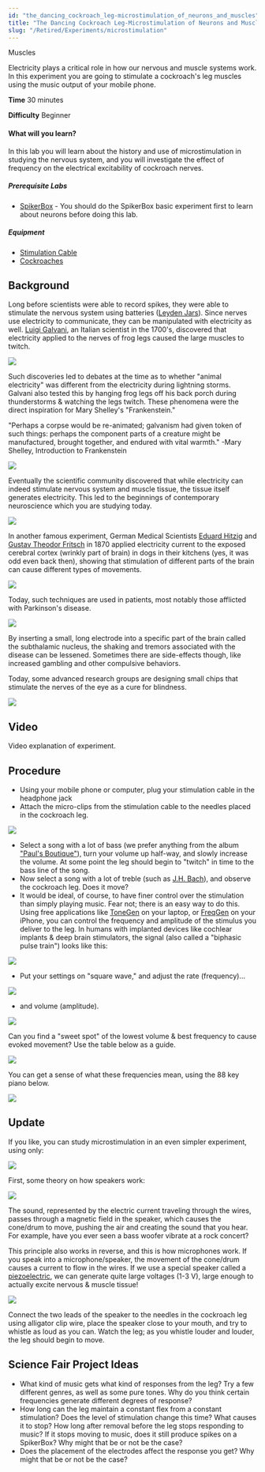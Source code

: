 ```yaml
---
id: "the_dancing_cockroach_leg-microstimulation_of_neurons_and_muscles"
title: "The Dancing Cockroach Leg-Microstimulation of Neurons and Muscles"
slug: "/Retired/Experiments/microstimulation"
---
```




Muscles

Electricity plays a critical role in how our nervous and muscle systems work.
In this experiment you are going to stimulate a cockroach's leg muscles using
the music output of your mobile phone.

**Time**  30 minutes

**Difficulty**  Beginner

#### What will you learn?

In this lab you will learn about the history and use of microstimulation in
studying the nervous system, and you will investigate the effect of frequency
on the electrical excitability of cockroach nerves.

##### Prerequisite Labs

* [SpikerBox](./ratecoding.md) - You should do the SpikerBox basic experiment first to learn about neurons before doing this lab.

##### Equipment

* [Stimulation Cable](https://backyardbrains.com/products/stimulationcable)
* [Cockroaches](https://backyardbrains.com/products/cockroaches)

## Background

Long before scientists were able to record spikes, they were able to stimulate
the nervous system using batteries ([Leyden Jars](http://en.wikipedia.org/wiki/Leyden_jar)). Since nerves use electricity
to communicate, they can be manipulated with electricity as well. [Luigi Galvani](http://en.wikipedia.org/wiki/Luigi_Galvani), an Italian scientist in
the 1700's, discovered that electricity applied to the nerves of frog legs
caused the large muscles to twitch.

[ ![](./img/Exp5_froglegs.jpeg)](./img/Exp5_froglegs.jpeg)

Such discoveries led to debates at the time as to whether "animal electricity"
was different from the electricity during lightning storms. Galvani also
tested this by hanging frog legs off his back porch during thunderstorms &
watching the legs twitch. These phenomena were the direct inspiration for Mary
Shelley's "Frankenstein."

"Perhaps a corpse would be re-animated; galvanism had given token of such
things: perhaps the component parts of a creature might be manufactured,
brought together, and endured with vital warmth." -Mary Shelley, Introduction
to Frankenstein

[ ![](./img/Exp5_galvani.jpeg)](./img/Exp5_galvani.jpeg)

Eventually the scientific community discovered that while electricity can
indeed stimulate nervous system and muscle tissue, the tissue itself generates
electricity. This led to the beginnings of contemporary neuroscience which you
are studying today.

[ ![](./img/GalvaniversusVolta_web.jpg)](./img/GalvaniversusVolta_web.jpg)

In another famous experiment, German Medical Scientists [Eduard Hitzig](http://de.wikipedia.org/wiki/Eduard_Hitzig) and [Gustav Theodor Fritsch](http://de.wikipedia.org/wiki/Gustav_Theodor_Fritsch) in 1870 applied electricity current to the exposed cerebral cortex (wrinkly part of brain) in dogs in their kitchens (yes, it was odd even back then), showing that stimulation of different parts of the brain can cause different types of movements.

[ ![](./img/Exp5_fig3.jpeg)](./img/Exp5_fig3.jpeg)

Today, such techniques are used in patients, most notably those afflicted with
Parkinson's disease.

[ ![](./img/Exp5_fig4.jpeg)](./img/Exp5_fig4.jpeg)

By inserting a small, long electrode into a specific part of the brain called
the subthalamic nucleus, the shaking and tremors associated with the disease
can be lessened. Sometimes there are side-effects though, like increased
gambling and other compulsive behaviors.

Today, some advanced research groups are designing small chips that stimulate
the nerves of the eye as a cure for blindness.

[ ![](./img/Exp5_eye.jpeg)](./img/Exp5_eye.jpeg)

## Video

Video explanation of experiment.

## Procedure

* Using your mobile phone or computer, plug your stimulation cable in the headphone jack 
* Attach the micro-clips from the stimulation cable to the needles placed in the cockroach leg. 

[ ![](./img/Exp5_fig10.jpeg)](./img/Exp5_fig10.jpeg)

* Select a song with a lot of bass (we prefer anything from the album ["Paul's Boutique"](http://en.wikipedia.org/wiki/Paul's_Boutique)), turn your volume up half-way, and slowly increase the volume. At some point the leg should begin to "twitch" in time to the bass line of the song. 
* Now select a song with a lot of treble (such as [J.H. Bach](http://en.wikipedia.org/wiki/Johann_Sebastian_Bach)), and observe the cockroach leg. Does it move? 
* It would be ideal, of course, to have finer control over the stimulation than simply playing music. Fear not; there is an easy way to do this. Using free applications like [ToneGen](http://www.macupdate.com/app/mac/29891/tonegen) on your laptop, or [FreqGen](https://itunes.apple.com/us/app/freqgen/id325832805?mt=8) on your iPhone, you can control the frequency and amplitude of the stimulus you deliver to the leg. In humans with implanted devices like cochlear implants & deep brain stimulators, the signal (also called a "biphasic pulse train") looks like this: 

[ ![](./img/Exp5_fig9_option1.jpeg)](./img/Exp5_fig9_option1.jpeg)

* Put your settings on "square wave," and adjust the rate (frequency)... 

[ ![](./img/Exp5_frequency.jpeg)](./img/Exp5_frequency.jpeg)

* and volume (amplitude). 

[ ![](./img/Exp5_volumevsamp.jpeg)](./img/Exp5_volumevsamp.jpeg)

Can you find a "sweet spot" of the lowest volume & best frequency to cause
evoked movement? Use the table below as a guide.

[ ![](./img/Exp5_fig13.jpeg)](./img/Exp5_fig13.jpeg)

You can get a sense of what these frequencies mean, using the 88 key piano
below.

[ ![](./img/keyboard3_web.jpg)](./img/keyboard3_web.jpg)

## Update

If you like, you can study microstimulation in an even simpler experiment,
using only:

[ ![](./img/Exp5_fig6.jpeg)](./img/Exp5_fig6.jpeg)

First, some theory on how speakers work:

[ ![](./img/Exp5_fig7.jpeg)](./img/Exp5_fig7.jpeg)

The sound, represented by the electric current traveling through the wires,
passes through a magnetic field in the speaker, which causes the cone/drum to
move, pushing the air and creating the sound that you hear. For example, have
you ever seen a bass woofer vibrate at a rock concert?

This principle also works in reverse, and this is how microphones work. If you
speak into a microphone/speaker, the movement of the cone/drum causes a
current to flow in the wires. If we use a special speaker called a
[piezoelectric](http://www.radioshack.com/product/index.jsp?productId=2062397),
we can generate quite large voltages (1-3 V), large enough to actually excite
nervous & muscle tissue!

[ ![](./img/Exp5_whistleback.jpeg)](./img/Exp5_whistleback.jpeg)

Connect the two leads of the speaker to the needles in the cockroach leg using
alligator clip wire, place the speaker close to your mouth, and try to whistle
as loud as you can. Watch the leg; as you whistle louder and louder, the leg
should begin to move.

## Science Fair Project Ideas

* What kind of music gets what kind of responses from the leg? Try a few different genres, as well as some pure tones. Why do you think certain frequencies generate different degrees of response?
* How long can the leg maintain a constant flex from a constant stimulation? Does the level of stimulation change this time? What causes it to stop? How long after removal before the leg stops responding to music? If it stops moving to music, does it still produce spikes on a SpikerBox? Why might that be or not be the case? 
* Does the placement of the electrodes affect the response you get? Why might that be or not be the case? 
